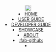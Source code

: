 <header fixed>
  <link rel="stylesheet" href="{{baseUrl}}/css/main.css">
  <navbar type="dark">
    <a slot="brand" href="{{baseUrl}}/index.html" title="Home" class="navbar-brand"><img src="{{baseUrl}}/images/logo-darkbackground.png" height="20"></a>
    <li><a highlight-on="exact" href="{{baseUrl}}/index.html" class="nav-link">HOME</a></li>
    <div tags="environment--ug"><li><a highlight-on="sibling-or-child" href="{{baseUrl}}/userGuide/index.html" class="nav-link">USER GUIDE</a></li></div>
    <div tags="environment--dg"><li><a highlight-on="sibling-or-child" href="{{baseUrl}}/devGuide/index.html" class="nav-link">DEVELOPER GUIDE</a></li></div>
    <li><a highlight-on="exact" href="{{baseUrl}}/showcase.html" class="nav-link">SHOWCASE</a></li>
    <li><a highlight-on="exact" href="{{baseUrl}}/about.html" class="nav-link">ABOUT</a></li>
    <li>
      <a href="https://github.com/MarkBind/markbind" target="_blank" class="nav-link"><md>:fab-github:</md></a>
    </li>
    <li slot="right">
      <form class="navbar-form">
        <searchbar :data="searchData" placeholder="Search" :on-hit="searchCallback" menu-align-right></searchbar>
      </form>
    </li>
  </navbar>
</header>
